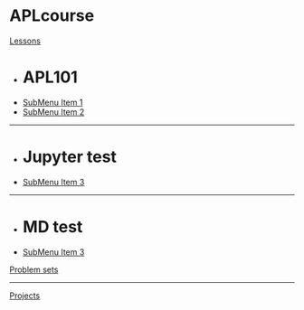 # APLcourse

[Lessons]()

  * # APL101
  * [SubMenu Item 1](subitem1.md)
  * [SubMenu Item 2](subitem2.md)
  - - - -
  * # Jupyter test
  * [SubMenu Item 3](test.md)
  - - - -
  * # MD test
  * [SubMenu Item 3](test1.md)

[Problem sets](ProblemSets/README.md)
- - - -
[Projects](Projects)
